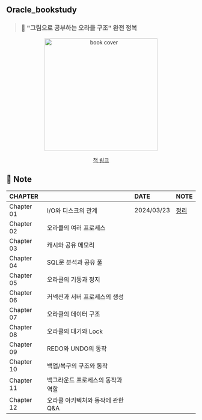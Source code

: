 ## Oracle_bookstudy


> ### 📕 "그림으로 공부하는 오라클 구조" 완전 정복

<div align="center">
  <img src="https://image.yes24.com/goods/89595788/XL" alt="book cover" width="300"/>
  <br>
  
  [책 링크](https://www.yes24.com/Product/Goods/89595788)
</div>

## 🎊 Note

<div align="center">
  
|CHAPTER||DATE|NOTE|
| :-------- | :-----------|:--------------------------------------- |:------|
|Chapter 01| I/O와 디스크의 관계|2024/03/23|[정리](https://github.com/ChoiSeEun/Oracle_bookstudy/blob/main/Chapter%2001/Chapter01.%20IO%EC%99%80%20%EB%94%94%EC%8A%A4%ED%81%AC%EC%9D%98%20%EA%B4%80%EA%B3%84.md)
|Chapter 02| 오라클의 여러 프로세스||
|Chapter 03| 캐시와 공유 메모리||
|Chapter 04| SQL문 분석과 공유 풀||
|Chapter 05| 오라클의 기동과 정지||
|Chapter 06| 커넥션과 서버 프로세스의 생성||
|Chapter 07| 오라클의 데이터 구조||
|Chapter 08| 오라클의 대기와 Lock||
|Chapter 09| REDO와 UNDO의 동작||
|Chapter 10| 백업/복구의 구조와 동작||
|Chapter 11| 백그라운드 프로세스의 동작과 역할||
|Chapter 12| 오라클 아키텍처와 동작에 관한 Q&A||

</div>
